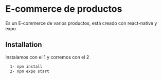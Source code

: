 
# E-commerce de productos

Es un E-commerce de varios productos, está creado con react-native y expo


## Installation

Instalamos con el 1 y corremos con el 2

```bash
  1- npm install
  2- npm expo start

```
    

